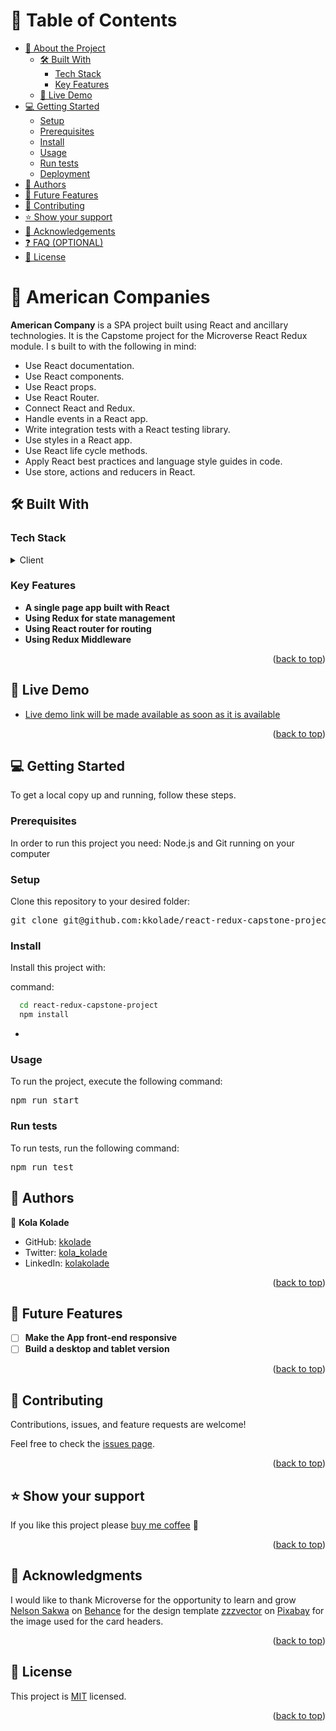 <!-- TABLE OF CONTENTS -->

# 📗 Table of Contents

- [📖 About the Project](#about-project)
  - [🛠 Built With](#built-with)
    - [Tech Stack](#tech-stack)
    - [Key Features](#key-features)
  - [🚀 Live Demo](#live-demo)
- [💻 Getting Started](#getting-started)
  - [Setup](#setup)
  - [Prerequisites](#prerequisites)
  - [Install](#install)
  - [Usage](#usage)
  - [Run tests](#run-tests)
  - [Deployment](#triangular_flag_on_post-deployment)
- [👥 Authors](#authors)
- [🔭 Future Features](#future-features)
- [🤝 Contributing](#contributing)
- [⭐️ Show your support](#support)
- [🙏 Acknowledgements](#acknowledgements)
- [❓ FAQ (OPTIONAL)](#faq)
- [📝 License](#license)

<!-- PROJECT DESCRIPTION -->

# 📖 American Companies <a name="about-project"></a>

**American Company** is a SPA project built using React and ancillary technologies. It is the Capstome project for the Microverse React Redux module. I s built to with the following in mind:

- Use React documentation.
- Use React components.
- Use React props.
- Use React Router.
- Connect React and Redux.
- Handle events in a React app.
- Write integration tests with a React testing library.
- Use styles in a React app.
- Use React life cycle methods.
- Apply React best practices and language style guides in code.
- Use store, actions and reducers in React.

## 🛠 Built With <a name="built-with"></a>

### Tech Stack <a name="tech-stack"></a>

<details>
  <summary>Client</summary>
  <ul>
    <li><a href="https://reactjs.org/">React.js</a></li>
    <li><a href="https://reactjs.org/">Redux</a></li>
    <li><a href="https://reactjs.org/">React- Router</a></li></a></li>
    <li><a href="https://reactjs.org/">Webpack</a></li>
    <li><a href="https://reactjs.org/">Jest</a></li>
    <li><a href="https://reactjs.org/">React Testing Library</a></li>
  </ul>
</details>

<!-- Features -->

### Key Features <a name="key-features"></a>

- **A single page app built with React**
- **Using Redux for state management**
- **Using React router for routing**
- **Using Redux Middleware**

<p align="right">(<a href="#readme-top">back to top</a>)</p>

<!-- LIVE DEMO -->

## 🚀 Live Demo <a name="live-demo"></a>

- [Live demo link will be made available as soon as it is available]()

<p align="right">(<a href="#readme-top">back to top</a>)</p>

<!-- GETTING STARTED -->

## 💻 Getting Started <a name="getting-started"></a>

To get a local copy up and running, follow these steps.

### Prerequisites

In order to run this project you need:
Node.js and Git running on your computer

<!--
Example command:

```sh
 gem install rails
```
 -->

### Setup

Clone this repository to your desired folder:

<pre>git clone git@github.com:kkolade/react-redux-capstone-project.git</pre>
<!--
Example commands:

```sh
  cd my-folder
  git clone git@github.com:myaccount/my-project.git
```
--->

### Install

Install this project with:

command:

```sh
  cd react-redux-capstone-project
  npm install
```

-

### Usage

To run the project, execute the following command:

<pre>npm run start</pre>

### Run tests

To run tests, run the following command:

<pre>npm run test</pre>

<!--
Example command:

```sh
  bin/rails test test/models/article_test.rb
```
--->

<!-- AUTHORS -->

## 👥 Authors <a name="authors"></a>

👤 **Kola Kolade**

- GitHub: [kkolade](https://github.com/kkolade)
- Twitter: [kola_kolade](https://twitter.com/kola_kolade)
- LinkedIn: [kolakolade](https://linkedin.com/in/kolakolade)

<p align="right">(<a href="#readme-top">back to top</a>)</p>

<!-- FUTURE FEATURES -->

## 🔭 Future Features <a name="future-features"></a>

- [ ] **Make the App front-end responsive**
- [ ] **Build a desktop and tablet version**

<p align="right">(<a href="#readme-top">back to top</a>)</p>

<!-- CONTRIBUTING -->

## 🤝 Contributing <a name="contributing"></a>

Contributions, issues, and feature requests are welcome!

Feel free to check the [issues page](https://github.com/kkolade/the-bookstore/issues).

<p align="right">(<a href="#readme-top">back to top</a>)</p>

<!-- SUPPORT -->

## ⭐️ Show your support <a name="support"></a>

If you like this project please [buy me coffee](
<https://www.buymeacoffee.com/kolakolade>) 🥤

<p align="right">(<a href="#readme-top">back to top</a>)</p>

<!-- ACKNOWLEDGEMENTS -->

## 🙏 Acknowledgments <a name="acknowledgements"></a>

I would like to thank Microverse for the opportunity to learn and grow
[Nelson Sakwa](https://www.behance.net/sakwadesignstudio) on [Behance](https://www.behance.net/) for the design template
[zzzvector](https://pixabay.com/users/zzzvector-244319/?utm_source=link-attribution&amp;utm_medium=referral&amp;utm_campaign=image&amp;utm_content=4052951) on [Pixabay](https://pixabay.com//?utm_source=link-attribution&amp;utm_medium=referral&amp;utm_campaign=image&amp;utm_content=4052951) for the image used for the card headers.

<p align="right">(<a href="#readme-top">back to top</a>)</p>

<!-- LICENSE -->

## 📝 License <a name="license"></a>

This project is [MIT](./LICENSE) licensed.

<p align="right">(<a href="#readme-top">back to top</a>)</p>
